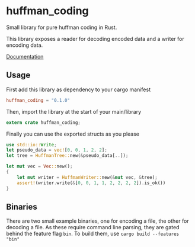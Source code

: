 # huffman_coding

Small library for pure huffman coding in Rust.

This library exposes a reader for decoding encoded data and a writer for encoding data. 

[Documentation](https://docs.rs/huffman-coding)

## Usage
First add this library as dependency to your cargo manifest
```TOML
huffman_coding = "0.1.0"
```

Then, import the library at the start of your main/library
```Rust
extern crate huffman_coding;
```

Finally you can use the exported structs as you please
```Rust
use std::io::Write;
let pseudo_data = vec![0, 0, 1, 2, 2];
let tree = HuffmanTree::new(&pseudo_data[..]);

let mut vec = Vec::new();
{
    let mut writer = HuffmanWriter::new(&mut vec, &tree);
    assert!(writer.write(&[0, 0, 1, 1, 2, 2, 2, 2]).is_ok())
}
```

## Binaries
There are two small example binaries, one for encoding a file, the other for decoding a file.
As these require command line parsing, they are gated behind the feature flag `bin`. To build them, use
`cargo build --features "bin"`
